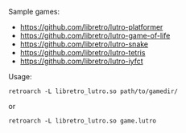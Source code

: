 Sample games:

 * https://github.com/libretro/lutro-platformer
 * https://github.com/libretro/lutro-game-of-life
 * https://github.com/libretro/lutro-snake
 * https://github.com/libretro/lutro-tetris
 * https://github.com/libretro/lutro-iyfct

Usage:

    retroarch -L libretro_lutro.so path/to/gamedir/

or

    retroarch -L libretro_lutro.so game.lutro
